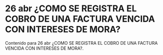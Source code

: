 # 26 abr  ¿COMO SE REGISTRA EL COBRO DE UNA FACTURA VENCIDA CON INTERESES DE MORA?

Contenido para 26 abr  ¿COMO SE REGISTRA EL COBRO DE UNA FACTURA VENCIDA CON INTERESES DE MORA?.